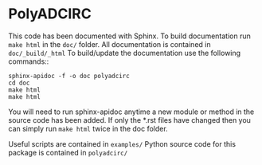 PolyADCIRC
==========

This code has been documented with Sphinx. To build documentation run 
``make html`` in the ``doc/`` folder.
All documentation is contained in ``doc/_build/_html`` 
To build/update the documentation use the following commands::

    sphinx-apidoc -f -o doc polyadcirc
    cd doc
    make html
    make html

You will need to run sphinx-apidoc anytime a new module or method in the source code has been added. If only the *.rst files have changed then you can simply run ``make html`` twice in the doc folder.

Useful scripts are contained in ``examples/``
Python source code for this package is contained in ``polyadcirc/``
